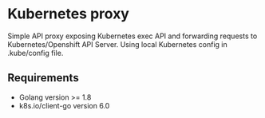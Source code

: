 # Kubernetes proxy
Simple API proxy exposing Kubernetes exec API and forwarding requests to Kubernetes/Openshift API Server.
Using local Kubernetes config in .kube/config file.

## Requirements
 * Golang version >= 1.8
 * k8s.io/client-go version 6.0


